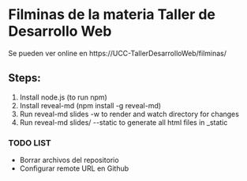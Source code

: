 Filminas de la materia Taller de Desarrollo Web
====================================================

Se pueden ver online en https://UCC-TallerDesarrolloWeb/filminas/


Steps:
------

1. Install node.js (to run npm)
2. Install reveal-md (npm install -g reveal-md)
3. Run reveal-md slides -w to render and watch directory for changes
4. Run reveal-md slides/ --static to generate all html files in _static

### TODO LIST
* Borrar archivos del repositorio
* Configurar remote URL en Github
